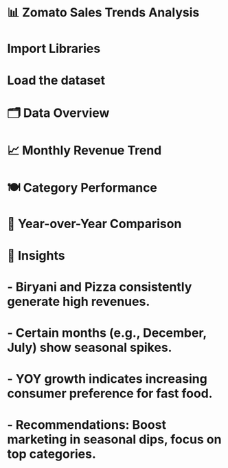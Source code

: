 
 # 📊 Zomato Sales Trends Analysis

# Import Libraries

# Load the dataset


# 🗂️ Data Overview


# 📈 Monthly Revenue Trend


# 🍽️ Category Performance


# 🔄 Year-over-Year Comparison

# 🧠 Insights
# - Biryani and Pizza consistently generate high revenues.
# - Certain months (e.g., December, July) show seasonal spikes.
# - YOY growth indicates increasing consumer preference for fast food.
# - Recommendations: Boost marketing in seasonal dips, focus on top categories.
